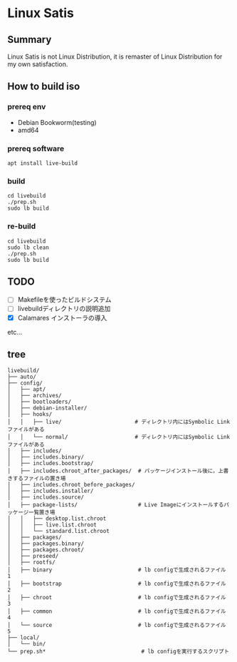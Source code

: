 # Linux Satis
## Summary
Linux Satis is not Linux Distribution, it is remaster of Linux Distribution for my own satisfaction. 

## How to build iso
### prereq env
- Debian Bookworm(testing)
- amd64

### prereq software
```
apt install live-build
```

### build
```
cd livebuild
./prep.sh
sudo lb build
```

### re-build
```
cd livebuild
sudo lb clean
./prep.sh
sudo lb build
```

## TODO
- [ ] Makefileを使ったビルドシステム
- [ ] livebuildディレクトリの説明追加
- [x] Calamares インストーラの導入

etc...

## tree
```
livebuild/
├── auto/
├── config/
│   ├── apt/
│   ├── archives/
│   ├── bootloaders/
│   ├── debian-installer/
│   ├── hooks/
│   │   ├── live/                       # ディレクトリ内にはSymbolic Linkファイルがある
│   │   └── normal/                     # ディレクトリ内にはSymbolic Linkファイルがある
│   ├── includes/
│   ├── includes.binary/
│   ├── includes.bootstrap/
│   ├── includes.chroot_after_packages/  # パッケージインストール後に，上書きするファイルの置き場
│   ├── includes.chroot_before_packages/
│   ├── includes.installer/
│   ├── includes.source/
│   ├── package-lists/                   # Live Imageにインストールするパッケージ一覧置き場
│   │   ├── desktop.list.chroot
│   │   ├── live.list.chroot
│   │   └── standard.list.chroot
│   ├── packages/
│   ├── packages.binary/
│   ├── packages.chroot/
│   ├── preseed/
│   ├── rootfs/
│   ├── binary                           # lb configで生成されるファイル 1
│   ├── bootstrap                        # lb configで生成されるファイル 2
│   ├── chroot                           # lb configで生成されるファイル 3
│   ├── common                           # lb configで生成されるファイル 4
│   └── source                           # lb configで生成されるファイル 5
├── local/
│   └── bin/
└── prep.sh*                              # lb configを実行するスクリプト
```